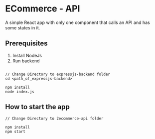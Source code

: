 # ECommerce - API

A simple React app with only one component that calls an API and has some states in it.

## Prerequisites

1. Install NodeJs
2. Run backend

```In terminal

// Change Directory to expressjs-backend folder
cd <path_of_expressjs-backend>

npm install
node index.js
```

## How to start the app

```In terminal
// Change Directory to 2ecommerce-api folder

npm install
npm start
```
